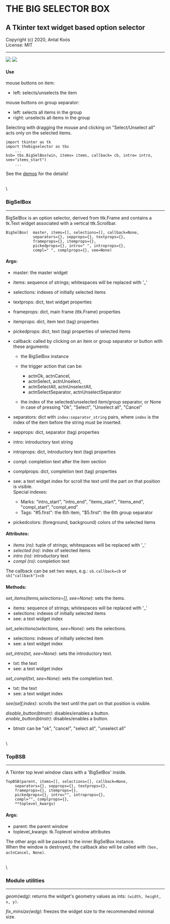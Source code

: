 
# THE BIG SELECTOR BOX

## A Tkinter text widget based option selector

Copyright (c) 2020, Antal Koós \
License: MIT

____


 ![ ](screenshot-1.png)
 ![ ](screenshot-2.png)

#### Use

mouse buttons on item:

- left: selects/unselects the item

mouse buttons on group separator:

- left: selects all items in the group
- right: unselects all items in the group

Selecting with dragging the mouse and clicking on "Select/Unselect all"
acts only on the selected items.


    import tkinter as tk
    import thebigselector as tbs
        ...
    bsb= tbs.BigSelBox(win, items= items, callback= cb, intro= intro, see="items_start")
        ...


See the [demos](https://github.com/kantal/thebigselector/tree/main/demos) for the details!

\
\

### BigSelBox
___

BigSelBox is an option selector, derived from ttk.Frame and contains a tk.Text widget
associated with a vertical ttk.Scrollbar.


    BigSelBox(  master, items=[], selections=[], callback=None,
                separators={}, sepprops={}, textprops={},
                frameprops={}, itemprops={},
                pickedprops={}, intro=" ", introprops={},
                compl=" ", complprops={}, see=None)


#### Args:

- master: the master widget
- items: sequence of strings; whitespaces will be replaced with '_'
- selections: indexes of initially selected items
- textprops: dict, text widget properties
- frameprops: dict, main frame (ttk.Frame) properties
- itemprops: dict, item text (tag) properties
- pickedprops: dict, text (tag) properties of selected items
- callback: called by clicking on an item or group separator or button with these arguments:

    - the BigSelBox instance
    - the trigger action that can be:

      - actnOk, actnCancel,
      - actnSelect, actnUnselect,
      - actnSelectAll, actnUnselectAll,
      - actnSelectSeparator, actnUnselectSeparator

    - the index of the selected/unselected item/group separator, or None in case of pressing "Ok", "Select", "Unselect all", "Cancel"

- separators: dict with `index:separator_string` pairs, where `index` is the index of the item before the string must be inserted.
- sepprops: dict, separator (tag) properties
- intro: introductory text string
- introprops: dict, introductory text (tag) properties
- compl: completion text after the item section
- complprops: dict, completion text (tag) properties
- see: a text widget index for scroll the text until the part on that position is visible. \
 Special indexes:

  - Marks: "intro_start", "intro_end", "items_start", "items_end",
            "compl_start", "compl_end"
  - Tags: "#5.first": the 6th item, "$5.first": the 6th group separator

- pickedcolors: (foreground, background) colors of the selected items

#### Attributes:

- *items (ro)*: tuple of strings; whitespaces will be replaced with '_'
- *selected (ro)*: index of selected items
- *intro (ro)*: introductory text
- *compl (ro)*: completion text

The callback can be set two ways, e.g.: `sb.callback=cb` or `sb["callback"]=cb`

#### Methods:

*set_items(items,selections=[], see=None)*: sets the items.

- items: sequence of strings; whitespaces will be replaced with '_'
- selections: indexes of initially selected items
- see: a text widget index

*set_selections(selections, see=None)*: sets the selections.

- selections: indexes of initially selected item
- see: a text widget index

*set_intro(txt, see=None)*: sets the introductory text.

- txt: the text
- see: a text widget index

*set_compl(txt, see=None)*: sets the completion text.

- txt: the text
- see: a text widget index

*see(self,index)*: scrolls the text until the part on that position is visible.

*disable_button(btnstr)*: disables/enables a button. \
*enable_button(btnstr)*: disables/enables a button.

- btnstr can be "ok", "cancel", "select all", "unselect all"

\
\

### TopBSB
___

A Tkinter top level window class with a 'BigSelBox' inside.


    TopBSB(parent, items=[], selections=[], callback=None,
        separators={}, sepprops={}, textprops={},
        frameprops={}, itemprops={},
        pickedprops={}, intro="", introprops={},
        compl="", complprops={},
        **toplevel_kwargs)


#### Args:

- parent: the parent window
- toplevel_kwargs: tk.Toplevel window attributes

The other args will be passed to the inner BigSelBox instance. \
When the window is destroyed, the callback also will be called with `(box, actnCancel, None)`.

\
\

### Module utilities
___

*geom(wdg)*: returns the widget's geometry values as ints: `(width, height, x, y)`.

*fix_minsize(wdg)*: freezes the widget size to the recommended minimal size.

